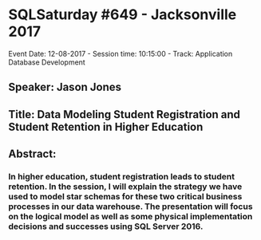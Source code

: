 # SQLSaturday #649 - Jacksonville 2017
Event Date: 12-08-2017 - Session time: 10:15:00 - Track: Application  Database Development
## Speaker: Jason Jones
## Title: Data Modeling Student Registration and Student Retention in Higher Education
## Abstract:
### In higher education, student registration leads to student retention.  In the session, I will explain the strategy we have used to model star schemas for these two critical business processes in our data warehouse.  The presentation will focus on the logical model as well as some physical implementation decisions and successes using SQL Server 2016.
